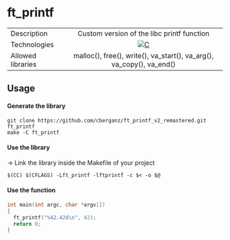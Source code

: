 # ft_printf
<div class="tg-wrap">
 <table>
 <tbody>
   <tr>
     <td>Description</td>
     <td align="center">Custom version of the libc printf function</td>
   </tr>
   <tr>
     <td>Technologies</td>
     <td align="center"><a href="#"><img alt="C" src="https://custom-icon-badges.demolab.com/badge/C-03599C.svg?logo=c-in-hexagon&logoColor=white&style=for-the-badge"></a></td>
   </tr>
   <tr>
      <td>Allowed libraries</td>
      <td align="center">malloc(), free(), write(), va_start(), va_arg(), va_copy(), va_end()</td>
   </tr>
 </tbody>
 </table>
</div>

## Usage
#### Generate the library
```
git clone https://github.com/cberganz/ft_printf_v2_remastered.git ft_printf
make -C ft_printf
```
#### Use the library
-> Link the library inside the Makefile of your project
```
$(CC) $(CFLAGS) -Lft_printf -lftprintf -c $< -o $@
```
#### Use the function
```c
int main(int argc, char *argv[])
{
  ft_printf("%42.42d\n", 42);
  return 0;
}
```
